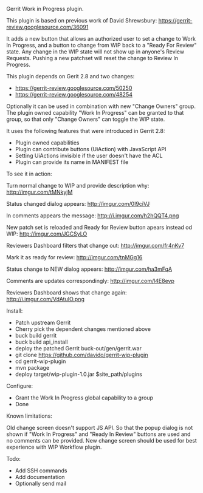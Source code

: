 Gerrit Work in Progress plugin.

This plugin is based on previous work of David Shrewsbury:
https://gerrit-review.googlesource.com/36091

It adds a new button that allows an authorized user to set a
change to Work In Progress, and a button to change from WIP back
to a "Ready For Review" state. Any change in the WIP state will not
show up in anyone's Review Requests. Pushing a new patchset will
reset the change to Review In Progress.

This plugin depends on Gerit 2.8 and two changes:

* https://gerrit-review.googlesource.com/50250
* https://gerrit-review.googlesource.com/48254

Optionally it can be used in combination with new "Change Owners"
group. The plugin owned capability "Work In Progress" can be granted
to that group, so that only "Change Owners" can toggle the WIP state.

It uses the following features that were introduced in Gerrit 2.8:

* Plugin owned capabilities
* Plugin can contribute buttons (UiAction) with JavaScript API
* Setting UiActions invisible if the user doesn't have the ACL
* Plugin can provide its name in MANIFEST file 

To see it in action:

Turn normal change to WIP and provide description why:
http://imgur.com/tMNkyjM

Status changed dialog appears:
http://imgur.com/0I9ciVJ

In comments appears the message:
http://i.imgur.com/h2hQQT4.png

New patch set is reloaded and Ready for Review button apears instead od WIP:
http://imgur.com/JGCSyLO

Reviewers Dashboard filters that change out:
http://imgur.com/fr4nKv7

Mark it as ready for review:
http://imgur.com/tnMGg16

Status change to NEW dialog appears:
http://imgur.com/ha3mFqA

Comments are updates correspondingly:
http://imgur.com/l4E8evp

Reviewers Dashboard shows that change again:
http://i.imgur.com/VdAtuIO.png

Install:

* Patch upstream Gerrit
* Cherry pick the dependent changes mentioned above
* buck build gerrit
* buck build api_install
* deploy the patched Gerrit buck-out/gen/gerrit.war
* git clone https://github.com/davido/gerrit-wip-plugin
* cd gerrit-wip-plugin
* mvn package
* deploy target/wip-plugin-1.0.jar $site_path/plugins

Configure:

* Grant the Work In Progress global capability to a group
* Done

Known limitations:

Old change screen doesn't support JS API. So that the popup dialog is not shown
if "Work In Progress" and "Ready In Review" buttons are used and no comments
can be provided. New change screen should be used for best experience with
WIP Workflow plugin. 

Todo:

* Add SSH commands
* Add documentation
* Optionally send mail


